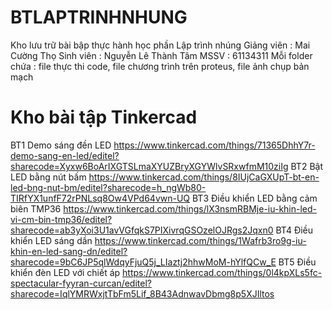# BTLAPTRINHNHUNG
  Kho lưu trữ bài bập thực hành học phần Lập trình nhúng
  Giảng viên : Mai Cường Thọ
  Sinh viên : Nguyễn Lê Thành Tâm
  MSSV : 61134311
  Mỗi folder chứa : file thực thi code, file chương trình trên proteus, file ảnh chụp bản mạch 


# Kho bài tập Tinkercad
  BT1 Demo sáng đền LED 
  https://www.tinkercad.com/things/71365DhhY7r-demo-sang-en-led/editel?sharecode=Xyxw6BoArIXGTSLmaXYUZBryXGYWlvSRxwfmM10ziIg
  BT2 Bật LED bằng nút bấm
  https://www.tinkercad.com/things/8IUjCaGXUpT-bt-en-led-bng-nut-bm/editel?sharecode=h_ngWb80-TIRfYX1unfF72rPNLsq8Ow4VPd64vwn-UQ
  BT3 Điều khiển LED bằng cảm biên TMP36
  https://www.tinkercad.com/things/lX3nsmRBMje-iu-khin-led-vi-cm-bin-tmp36/editel?sharecode=ab3yXoi3U1avVGfqkS7PIXivrqGSOzelOJRgs2Jqxn0
  BT4 Điều khiển LED sáng dần
  https://www.tinkercad.com/things/1Wafrb3ro9g-iu-khin-en-led-sang-dn/editel?sharecode=9bC6JP5qlWdqyFjuQ5j_LIaztj2hhwMoM-hYlfQCw_E
  BT5 Điều khiển đèn LED với chiết áp
  https://www.tinkercad.com/things/0l4kpXLs5fc-spectacular-fyyran-curcan/editel?sharecode=IqlYMRWxjtTbFm5Lif_8B43AdnwavDbmg8p5XJIltos
